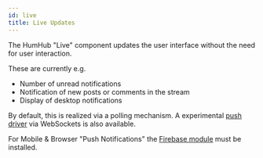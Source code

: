 ```yaml
---
id: live
title: Live Updates
---
```


The HumHub "Live" component updates the user interface without the need for user interaction.

These are currently e.g.

- Number of unread notifications
- Notification of new posts or comments in the stream
- Display of desktop notifications

By default, this is realized via a polling mechanism. A experimental [push driver](https://docs.humhub.org/docs/admin/push-updates/) via WebSockets is also available. 

For Mobile & Browser "Push Notifications" the [Firebase module](https://marketplace.humhub.com/module/fcm-push) must be installed. 
